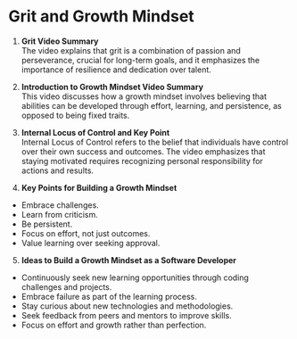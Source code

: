 #  Grit and Growth Mindset

1.  **Grit Video Summary**  
    The video explains that grit is a combination of passion and perseverance, crucial for long-term goals, and it emphasizes the importance of resilience and dedication over talent.
    
2.  **Introduction to Growth Mindset Video Summary**  
    This video discusses how a growth mindset involves believing that abilities can be developed through effort, learning, and persistence, as opposed to being fixed traits.
    
3.  **Internal Locus of Control and Key Point**  
    Internal Locus of Control refers to the belief that individuals have control over their own success and outcomes. The video emphasizes that staying motivated requires recognizing personal responsibility for actions and results.
    
4.  **Key Points for Building a Growth Mindset**
    

-   Embrace challenges.
-   Learn from criticism.
-   Be persistent.
-   Focus on effort, not just outcomes.
-   Value learning over seeking approval.

5.  **Ideas to Build a Growth Mindset as a Software Developer**

-   Continuously seek new learning opportunities through coding challenges and projects.
-   Embrace failure as part of the learning process.
-   Stay curious about new technologies and methodologies.
-   Seek feedback from peers and mentors to improve skills.
-   Focus on effort and growth rather than perfection.